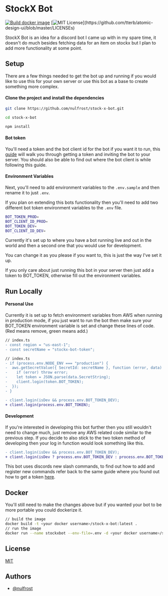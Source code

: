 # StockX Bot

[![Build docker image](https://github.com/nulfrost/stock-x-bot/actions/workflows/docker.yml/badge.svg)](https://github.com/nulfrost/stock-x-bot/actions/workflows/docker.yml)
[![MIT License](https://img.shields.io/apm/l/atomic-design-ui.svg?)](https://github.com/tterb/atomic-design-ui/blob/master/LICENSEs)

StockX Bot is an idea for a discord bot I came up with in my spare time, it doesn't do much besides fetching data for an item on stockx but I plan to add more functionality at some point.

## Setup

There are a few things needed to get the bot up and running if you would like to use this for your own server or use this bot as a base to create something more complex.

#### Clone the project and install the dependencies

```bash
git clone https://github.com/nulfrost/stock-x-bot.git

cd stock-x-bot

npm install
```

#### Bot token

You'll need a token and the bot client id for the bot if you want it to run, this [guide](https://discordjs.guide/preparations/setting-up-a-bot-application.html#creating-your-bot) will walk you through getting a token and inviting the bot to your server. You should also be able to find out where the bot client is while following this guide.

#### Environment Variables

Next, you'll need to add environment variables to the `.env.sample` and then rename it to just `.env`.

If you plan on extending this bots functionality then you'll need to add two different bot token environment variables to the `.env` file.

```bash
BOT_TOKEN_PROD=
BOT_CLIENT_ID_PROD=
BOT_TOKEN_DEV=
BOT_CLIENT_ID_DEV=
```

Currently it's set up to where you have a bot running live and out in the world and then a second one that you would use for development.

You can change it as you please if you want to, this is just the way I've set it up.

If you only care about just running this bot in your server then just add a token to BOT_TOKEN, otherwise fill out the environment variables.

## Run Locally

#### Personal Use

Currently it is set up to fetch environment variables from AWS when running in production mode, if you just want to run the bot then make sure your BOT_TOKEN environment variable is set and change these lines of code. (Red means remove, green means add.)

```diff
// index.ts
- const region = "us-east-1";
- const secretName = "stockx-bot-token";
```

```diff
// index.ts
- if (process.env.NODE_ENV === "production") {
-  aws.getSecretValue({ SecretId: secretName }, function (error, data) {
-    if (error) throw error;
-    let token = JSON.parse(data.SecretString);
-    client.login(token.BOT_TOKEN);
-  });
- }

- client.login(isDev && process.env.BOT_TOKEN_DEV);
+ client.login(process.env.BOT_TOKEN);
```

#### Development

If you're interested in developing this bot further then you still wouldn't need to change much, just remove any AWS related code similar to the previous step. If you decide to also stick to the two token method of developing then your log in function would look something like this.

```diff
- client.login(isDev && process.env.BOT_TOKEN_DEV);
+ client.login(isDev ? process.env.BOT_TOKEN_DEV : process.env.BOT_TOKEN);
```

This bot uses discords new slash commands, to find out how to add and register new commands refer back to the same guide where you found out how to get a token [here](https://discordjs.guide/creating-your-bot/creating-commands.html#registering-commands).

## Docker

You'll still need to make the changes above but if you wanted your bot to be more portable you could dockerize it.

```bash
// build the image
docker build -t <your docker username>/stock-x-bot:latest .
// run the image
docker run --name stockxbot --env-file=.env -d <your docker username>/stock-x-bot:latest
```

## License

[MIT](https://github.com/nulfrost/stock-x-bot/blob/main/LICENSE)

## Authors

- [@nulfrost](https://www.github.com/nulfrost)
